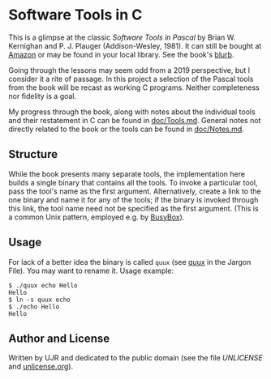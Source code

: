 # Software Tools in C

This is a glimpse at the classic *Software Tools in Pascal*
by Brian W. Kernighan and P. J. Plauger (Addison-Wesley, 1981).
It can still be bought at [Amazon][amazon] or may be found
in your local library. See the book's [blurb](doc/Blurb.md).

Going through the lessons may seem odd from a 2019 perspective,
but I consider it a rite of passage. In this project a selection
of the Pascal tools from the book will be recast as working C
programs. Neither completeness nor fidelity is a goal.

My progress through the book, along with notes about the individual tools
and their restatement in C can be found in [doc/Tools.md](doc/Tools.md).
General notes not directly related to the book or the tools can be
found in [doc/Notes.md](doc/Notes.md).

## Structure

While the book presents many separate tools, the implementation
here builds a single binary that contains all the tools.
To invoke a particular tool, pass the tool's name as the first
argument. Alternatively, create a link to the one binary and
name it for any of the tools; if the binary is invoked through
this link, the tool name need not be specified as the first argument.
(This is a common Unix pattern, employed e.g. by [BusyBox][busybox]).

## Usage

For lack of a better idea the binary is called `quux` (see
[quux][jargon] in the Jargon File). You may want to rename it.
Usage example:

    $ ./quux echo Hello
    Hello
    $ ln -s quux echo
    $ ./echo Hello
    Hello

## Author and License

Written by UJR and dedicated to the public domain (see the file
*UNLICENSE* and [unlicense.org][unlicense]).

[amazon]: https://www.amazon.com/dp/0201103427
[busybox]: https://busybox.net/
[jargon]: http://catb.org/esr/jargon/html/Q/quux.html
[unlicense]: https://unlicense.org/
